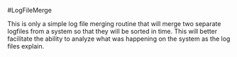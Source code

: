 #LogFileMerge

This is only a simple log file merging routine that will merge two separate logfiles from a system so that they will be sorted in time.  This will better facilitate the ability to analyze what was happening on the system as the log files explain.
